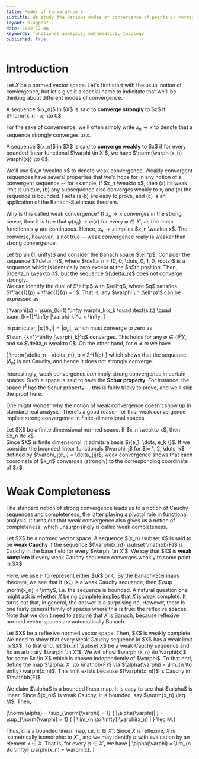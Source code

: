 ```yaml
---
title: Modes of Convergence 1
subtitle: We study the various modes of convergence of points in normed vector spaces.
layout: blogpost
date: 2022-12-06
keywords: functional analysis, mathematics, topology
published: true
---
```

 
# Introduction 

Let $X$ be a normed vector space. Let's first start with the usual notion of convergence, but let's give it a special name to indicitate that we'll be thinking about different modes of convergence.

<div class='definition' name='Strong Convergence'>
A sequence $(x_n)$ in $X$ is said to <b>converge strongly</b> to $x$ if $\norm{x_n - x} \to 0$.
</div>

For the sake of convenience, we'll often simply write $x_n \to x$ to denote that a sequence strongly converges to $x$. 

<div class='definition' name='Weak Convergence'>
A sequence $(x_n)$ in $X$ is said to <b>converge weakly</b> to $x$ if for every bounded linear functional $\varphi \in X'$, we have $\norm{\varphi(x_n) - \varphi(x)} \to 0$.
</div>

We'll use $x_n \weakto x$ to denote weak convergence. Weakly convergent sequences have several properties that we'd hope for in any notion of a convergent sequence -- for example, if $x_n \weakto x$, then (a) its weak limit is unique, (b) any subsequence also converges weakly to $x$, and (c) the sequence is bounded.  Facts (a-b) are easy to prove, and (c) is an application of the Banach-Steinhaus theorem.

Why is this called weak convergence? If $x_n \to x$ converges in the strong sense, then it is true that $\varphi(x_n) \to \varphi(x)$ for every $\varphi \in X'$, as the linear functionals $\varphi$ are continuous. Hence, $x_n \to x$ implies $x_n \weakto x$.  The converse, however, is not true -- weak convergence really is weaker than strong convergence.


<div class='proposition'>
Let $p \in (1, \infty)$ and consider the Banach space $\ell^p$. Consider the sequence $(\delta_n)$, where $\delta_n = (0, 0, \dots, 0, 1, 0, \dots)$ is a sequence which is identically zero except at the $n$th position. Then, $\delta_n \weakto 0$, but the sequence $(\delta_n)$ does not converge strongly.
</div>

<div class='proof'>
We can identify the dual of $\ell^p$ with $\ell^q$, where $q$ satisfies $\frac{1}{p} + \frac{1}{q} = 1$. That is, any $\varphi \in (\ell^p)'$ can be expressed as

[ \varphi(x) = \sum_{k=1}^\infty \varphi_k x_k  \quad \text{s.t.} \quad \sum_{k=1}^\infty |\varphi_k|^q < \infty. ] 

In particular, $|\varphi(\delta_n)| = |\varphi_n|$, which must converge to zero as $\sum_{k=1}^\infty |\varphi_k|^q$ converges. This holds for any $\varphi \in (\ell^p)'$, and so $\delta_n \weakto 0$. On the other hand, for $n \neq m$ we have

[ \norm{\delta_n - \delta_m}_p = 2^{1/p} ] 
which shows that the sequence $(\delta_n)$ is not Cauchy, and hence it does not strongly converge.
</div>

Interestingly, weak convergence *can* imply strong convergence in certain spaces. Such a space is said to have the <b>Schur property</b>. For instance, the space $\ell^1$ has the Schur property -- this is fairly tricky to prove, and we'll skip the proof here.

One might wonder why the notion of weak convergence doesn't show up in standard real analysis. There's a good reason for this: weak convergence implies strong convergence in finite-dimensional spaces.

<div class='proposition'>
Let $X$ be a finite dimensional normed space. If $x_n \weakto x$, then $x_n \to x$. 
</div>
<div class='proof'>
Since $X$ is finite dimensional, it admits a basis $\{e_1, \dots, e_k \}$. If we consider the bounded linear functionals $\varphi_j$ for $j= 1, 2, \dots, k$ defined by $\varphi_j(e_i) = \delta_{ij}$, weak convergence shows that each coordinate of $x_n$ converges (strongly) to the corresponding coordinate of $x$. 
</div>

# Weak Completeness

The standard notion of strong convergence leads us to a notion of Cauchy sequences and completeness, the latter playing a pivotal role in functional analysis. It turns out that weak convergence also gives us a notion of completeness, which unsurprisingly is called weak completeness.

<div class='definition' name='Weak Cauchy; Weak Complete'>
Let $X$ be a normed vector space. A sequence $(x_n) \subset X$ is said to be <b>weak Cauchy</b> if the sequence $(\varphi(x_n)) \subset \mathbb{F}$ is Cauchy in the base field for every $\varphi \in X'$. We say that $X$ is <b>weak complete</b> if every weak Cauchy sequence converges weakly to some point in $X$. 
</div>

Here, we use $\mathbb{F}$ to represent either $\R$ or $\mathbb{C}$. By the Banach-Steinhaus theorem, we see that if $(x_n)$ is a weak Cauchy sequence, then $\sup \norm{x_n} < \infty$, i.e. the sequence is bounded. A natural question one might ask is whether $X$ being complete implies that $X$ is weak complete. It turns out that, in general, the answer is a surprising no. However, there is one fairly general family of spaces where this is true: the reflexive spaces. Note that we don't need to assume that $X$ is Banach, because reflexive normed vector spaces are automatically Banach. 

<div class='proposition'>
Let $X$ be a reflexive normed vector space. Then, $X$ is weakly complete.
</div>
<div class='proof'>
We need to show that every weak Cauchy sequence in $X$ has a weak limit in $X$. To that end, let $(x_n) \subset X$ be a weak Cauchy sequence and fix an arbitrary $\varphi \in X'$. We will show $\varphi(x_n) \to \varphi(x)$ for some $x \in X$ which is chosen independently of $\varphi$. To that end, define the map $\alpha: X' \to \mathbb{F}$ via $\alpha(\varphi) = \lim_{n \to \infty} \varphi(x_n)$. This limit exists because $(\varphi(x_n))$ is Cauchy in $\mathbb{F}$.

<p>
We claim $\alpha$ is a bounded linear map. It is easy to see that $\alpha$ is linear. Since $(x_n)$ is weak Cauchy, it is bounded, say $\norm{x_n} \leq M$. Then,

[\norm{\alpha} = \sup_{\norm{\varphi} = 1} \{ |\alpha(\varphi)| \} = \sup_{\norm{\varphi} = 1} \{ | \lim_{n \to \infty} \varphi(x_n) | \} \leq M.]
</p>

Thus, $\alpha$ is a bounded linear map, i.e. $\alpha \in X''$. Since $X$ is reflexive, $X$ is isometrically isomorphic to $X''$, and we may identify $\alpha$ with evaluation by an element $x \in X$. That is, for every $\varphi \in X'$, we have
[ \alpha(\varphi) = \lim_{n \to \infty} \varphi(x_n) = \varphi(x). ]
</div>
